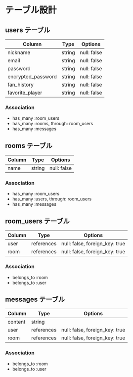 # テーブル設計

## users テーブル

| Column            | Type         | Options                       |
| ----------------- | ------------ | ----------------------------- |
| nickname          | string       | null: false                   |
| email             | string       | null: false                   |
| password          | string       | null: false                   |
| encrypted_password| string       | null: false                   |
| fan_history       | string       | null: false                   |
| favorite_player   | string       | null: false                   |

### Association

- has_many :room_users
- has_many :rooms, through: room_users
- has_many :messages

## rooms テーブル

| Column | Type   | Options     |
| ------ | ------ | ----------- |
| name   | string | null: false |

### Association

- has_many :room_users
- has_many :users, through: room_users
- has_many :messages

## room_users テーブル

| Column | Type       | Options                        |
| ------ | ---------- | ------------------------------ |
| user   | references | null: false, foreign_key: true |
| room   | references | null: false, foreign_key: true |

### Association

- belongs_to :room
- belongs_to :user


## messages テーブル

| Column  | Type       | Options                        |
| ------- | ---------- | ------------------------------ |
| content | string     |                                |
| user    | references | null: false, foreign_key: true |
| room    | references | null: false, foreign_key: true |

### Association

- belongs_to :room
- belongs_to :user

